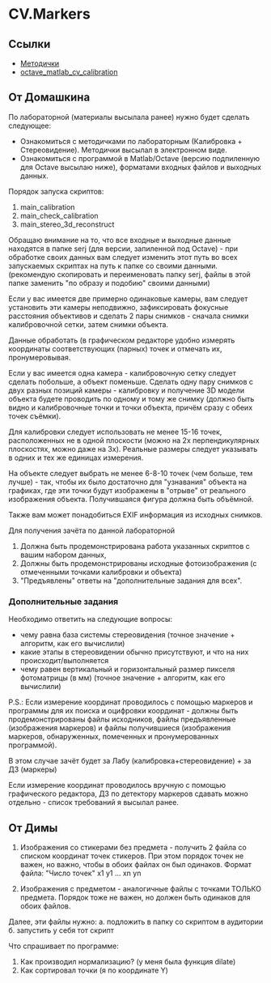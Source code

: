 # CV.Markers

## Ссылки
* [Методички](https://docviewer.yandex.ru/view/324514416/?*=Yn1G4DZyxof1qA7D0j88YtJtlQp7InVybCI6InlhLWRpc2stcHVibGljOi8vajB4czlnR1dBb0lDRXpUeUJBZ2JpelFzR2F5NDlFR2FrVHNHMUxrcWozTEl6U0d4TExFNjlpQk9rU1prWG04WnEvSjZicG1SeU9Kb25UM1ZvWG5EYWc9PSIsInRpdGxlIjoiMjAxOC0xMC0xOV8yNl%2FQm9C10LrRhtC40LguN3oiLCJ1aWQiOiIzMjQ1MTQ0MTYiLCJ5dSI6IjQ2MjIzNjQ5MDE1MjcwOTc4NTYiLCJub2lmcmFtZSI6ZmFsc2UsInRzIjoxNTQyNTQxNjkxNjEzfQ%3D%3D)
* [octave_matlab_cv_calibration](https://docviewer.yandex.ru/view/324514416/?*=1pvYKz1Ct0kr7zntklzN%2BzavhSF7InVybCI6InlhLWRpc2stcHVibGljOi8vcU41Q2hHT1BlS2xTMG84clFuRzY4T290YStFK044b0lDSGFtY2Vvek1LK1I0d01XMTY0cG5uTDJDODAwc2hqOXEvSjZicG1SeU9Kb25UM1ZvWG5EYWc9PSIsInRpdGxlIjoib2N0YXZlX21hdGxhYl9jdl9jYWxpYnJhdGlvbi56aXAiLCJ1aWQiOiIzMjQ1MTQ0MTYiLCJ5dSI6IjQ2MjIzNjQ5MDE1MjcwOTc4NTYiLCJub2lmcmFtZSI6ZmFsc2UsInRzIjoxNTQyNTQxMzk5NjQwfQ%3D%3D)

## От Домашкина

По лабораторной (материалы высылала ранее) нужно будет сделать следующее:
- Ознакомиться с методичками по лабораторным (Калибровка + Стереовидение). Методички высылал в электронном виде.
- Ознакомиться с программой в Matlab/Octave (версию подпиленную для Octave высылаю ниже),
форматами входных файлов и выходных данных.

Порядок запуска скриптов:
1. main_calibration
2. main_check_calibration
3. main_stereo_3d_reconstruct

Обращаю внимание на то, что все входные и выходные
данные находятся в папке serj (для версии, запиленной под Octave) -
при обработке своих данных вам следует изменить этот путь
во всех запускаемых скриптах на путь к папке со своими данными.
(рекомендую скопировать и переименовать папку serj, файлы в этой 
папке заменить "по образу и подобию" своими данными)

Если у вас имеется две примерно одинаковые камеры, вам следует
установить эти камеры неподвижно, зафиксировать фокусные расстояния
объективов и сделать 2 пары снимков -
сначала снимки калибровочной сетки, затем снимки объекта.

Данные обработать (в графическом редакторе удобно измерять координаты
соответствующих (парных) точек и отмечать их, пронумеровывая.

Если у вас имеется одна камера - калибровочную сетку следует сделать
побольше, а объект поменьше. Сделать одну пару снимков с двух разных позиций камеры - 
калибровку и получение 3D модели объекта будете проводить по одному и
тому же снимку (должно быть видно и калибровочные точки и точки объекта,
причём сразу с обеих точек съёмки).

Для калибровки следует использовать не менее 15-16 точек, расположенных
не в одной плоскости (можно на 2х перпендикулярных плоскостях, можно даже на 3х).
Реальные размеры следует указывать в одних и тех же единицах измерения.

На объекте следует выбрать не менее 6-8-10 точек (чем больше, тем лучше) - так,
чтобы их было достаточно для "узнавания" объекта на графиках, где эти точки будут
изображены в "отрыве" от реального изображения объекта. Получившаяся фигура
должна быть объёмной.

Также вам может понадобиться EXIF информация из исходных снимков.

Для получения зачёта по данной лабораторной

1. Должна быть продемонстрирована работа указанных скриптов с вашим набором данных,
2. Должны быть продемонстрированы исходные фотоизображения (с отмеченными точками калибровки и объекта)
3. "Предъявлены" ответы на "дополнительные задания для всех".

### Дополнительные задания

Необходимо ответить на следующие вопросы:
- чему равна база системы стереовидения (точное значение + алгоритм, как его вычислили)
- какие этапы в стереовидении обычно присутствуют, и что на них происходит/выполняется
- чему равен вертикальный и горизонтальный размер пикселя фотоматрицы (в мм) (точное значение + алгоритм, как его вычислили)

P.S.: Если измерение координат проводилось с помощью маркеров и программы
для их поиска и оцифровки координат - должны быть продемонстрированы
файлы исходников, файлы предъявленные (изображения маркеров) и файлы получившиеся
(изображения маркеров, обнаруженных, помеченных и пронумерованных программой).

В этом случае зачёт будет за Лабу (калибровка+стереовидение) + за ДЗ (маркеры)

Если измерение координат проводилось вручную с помощью графического редактора,
ДЗ по детектору маркеров сдавать можно отдельно - список требований я высылал ранее.

## От Димы

1. Изображения со стикерами без предмета - получить 2 файла со списком координат точек стикеров. При этом порядок точек не важен, но важно, чтобы в обоих файлах он был одинаков. Формат файла:
"Число точек"
x1 y1
...
xn yn

2. Изображения с предметом - аналогичные файлы с точками ТОЛЬКО предмета. Порядок тоже не важен, но должен быть одинаков для обоих файлов.

Далее, эти файлы нужно:
а. подложить в папку со скриптом в аудитории
б. запустить у себя тот скрипт
 
Что спрашивает по программе:
1. Как производил нормализацию? (у меня была функция dilate)
2. Как сортировал точки (я по координате Y)
